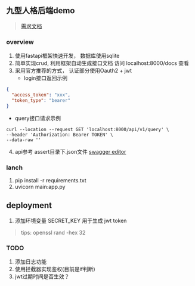 ## 九型人格后端demo

> [需求文档](https://otkyd4jmkr.feishu.cn/docx/doxcn5tlhyN0pwtLfqG0e13mgyb)

### overview

1. 使用fastapi框架快速开发， 数据库使用sqlite
2. 简单实现crud, 利用框架自动生成接口文档 访问 localhost:8000/docs 查看
3. 采用官方推荐的方式， 认证部分使用Oauth2 + jwt<br>
    - login接口返回示例  <br>

```json
{
  "access_token": "xxx",
  "token_type": "bearer"
}
```

- query接口请求示例 <br>

```Curl
curl --location --request GET 'localhost:8000/api/v1/query' \
--header 'Authorization: Bearer TOKEN' \
--data-raw ''
```

4. api参考 assert目录下.json文件 [swagger editor](https://editor.swagger.io/)

### lanch

1. pip install -r requirements.txt
2. uvicorn main:app.py

## deployment

1. 添加环境变量 SECRET_KEY 用于生成 jwt token

> tips: openssl rand -hex 32

### TODO

1. 添加日志功能
2. 使用拦截器实现鉴权(目前是if判断)
3. jwt过期时间是否生效？